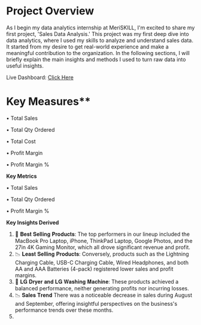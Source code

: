 # Project **Overview**
As I begin my data analytics internship at MeriSKILL, I'm excited to share my first project, 'Sales Data Analysis.' This project was my first deep dive into data analytics, where I used my skills to analyze and understand sales data. It started from my desire to get real-world experience and make a meaningful contribution to the organization. In the following sections, I will briefly explain the main insights and methods I used to turn raw data into useful insights.

Live Dashboard: [Click Here](https://app.powerbi.com/view?r=eyJrIjoiYzU1NTM3ZWMtMzkwMy00NTZjLWE1M2EtZDVjYzIwMjkxZDRhIiwidCI6ImM2ZTU0OWIzLTVmNDUtNDAzMi1hYWU5LWQ0MjQ0ZGM1YjJjNCJ9)


# Key Measures**

• Total Sales

• Total Qty Ordered

• Total Cost

• Profit Margin

• Profit Margin %

**Key Metrics**

• Total Sales

• Total Qty Ordered

• Profit Margin %

**Key Insights Derived**

1.	🌟 𝐁𝐞𝐬𝐭 𝐒𝐞𝐥𝐥𝐢𝐧𝐠 𝐏𝐫𝐨𝐝𝐮𝐜𝐭𝐬: The top performers in our lineup included the MacBook Pro Laptop, iPhone, ThinkPad Laptop, Google Photos, and the 27in 4K Gaming Monitor, which all drove significant revenue and profit.
2.	📉 𝐋𝐞𝐚𝐬𝐭 𝐒𝐞𝐥𝐥𝐢𝐧𝐠 𝐏𝐫𝐨𝐝𝐮𝐜𝐭𝐬: Conversely, products such as the Lightning Charging Cable, USB-C Charging Cable, Wired Headphones, and both AA and AAA Batteries (4-pack) registered lower sales and profit margins.
3.	🔄 𝐋𝐆 𝐃𝐫𝐲𝐞𝐫 𝐚𝐧𝐝 𝐋𝐆 𝐖𝐚𝐬𝐡𝐢𝐧𝐠 𝐌𝐚𝐜𝐡𝐢𝐧𝐞: These products achieved a balanced performance, neither generating profits nor incurring losses.
4.	📉 𝐒𝐚𝐥𝐞𝐬 𝐓𝐫𝐞𝐧𝐝 There was a noticeable decrease in sales during August and September, offering insightful perspectives on the business's performance trends over these months.
5.	






